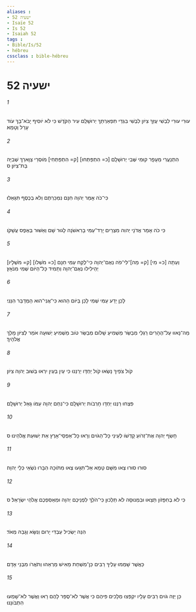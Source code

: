 ```yaml
---
aliases : 
- ישעיה 52
- Isaïe 52
- Is 52
- Isaiah 52
tags : 
- Bible/Is/52
- hébreu
cssclass : bible-hébreu
---
```


# ישעיה 52

###### 1
עוּרִי עוּרִי לִבְשִׁי עֻזֵּךְ צִיֹּון לִבְשִׁי בִּגְדֵי תִפְאַרְתֵּךְ יְרוּשָׁלִַם עִיר הַקֹּדֶשׁ כִּי לֹא יֹוסִיף יָבֹא־בָךְ עֹוד עָרֵל וְטָמֵא׃
###### 2
הִתְנַעֲרִי מֵעָפָר קוּמִי שְּׁבִי יְרוּשָׁלִָם [כ= הִתְפַּתְּחוּ] [ק= הִתְפַּתְּחִי] מֹוסְרֵי צַוָּארֵךְ שְׁבִיָּה בַּת־צִיֹּון׃ ס
###### 3
כִּי־כֹה אָמַר יְהוָה חִנָּם נִמְכַּרְתֶּם וְלֹא בְכֶסֶף תִּגָּאֵלוּ׃
###### 4
כִּי כֹה אָמַר אֲדֹנָי יְהוִה מִצְרַיִם יָרַד־עַמִּי בָרִאשֹׁנָה לָגוּר שָׁם וְאַשּׁוּר בְּאֶפֶס עֲשָׁקֹו׃
###### 5
וְעַתָּה [כ= מִי] [ק= מַה]־לִּי־פֹה נְאֻם־יְהוָה כִּי־לֻקַּח עַמִּי חִנָּם [כ= מֹשְׁלֹו] [ק= מֹשְׁלָיו] יְהֵילִילוּ נְאֻם־יְהוָה וְתָמִיד כָּל־הַיֹּום שְׁמִי מִנֹּאָץ׃
###### 6
לָכֵן יֵדַע עַמִּי שְׁמִי לָכֵן בַּיֹּום הַהוּא כִּי־אֲנִי־הוּא הַמְדַבֵּר הִנֵּנִי׃
###### 7
מַה־נָּאווּ עַל־הֶהָרִים רַגְלֵי מְבַשֵּׂר מַשְׁמִיעַ שָׁלֹום מְבַשֵּׂר טֹוב מַשְׁמִיעַ יְשׁוּעָה אֹמֵר לְצִיֹּון מָלַךְ אֱלֹהָיִךְ׃
###### 8
קֹול צֹפַיִךְ נָשְׂאוּ קֹול יַחְדָּו יְרַנֵּנוּ כִּי עַיִן בְּעַיִן יִרְאוּ בְּשׁוּב יְהוָה צִיֹּון׃
###### 9
פִּצְחוּ רַנְּנוּ יַחְדָּו חָרְבֹות יְרוּשָׁלִָם כִּי־נִחַם יְהוָה עַמֹּו גָּאַל יְרוּשָׁלִָם׃
###### 10
חָשַׂף יְהוָה אֶת־זְרֹועַ קָדְשֹׁו לְעֵינֵי כָּל־הַגֹּויִם וְרָאוּ כָּל־אַפְסֵי־אָרֶץ אֵת יְשׁוּעַת אֱלֹהֵינוּ׃ ס
###### 11
סוּרוּ סוּרוּ צְאוּ מִשָּׁם טָמֵא אַל־תִּגָּעוּ צְאוּ מִתֹּוכָהּ הִבָּרוּ נֹשְׂאֵי כְּלֵי יְהוָה׃
###### 12
כִּי לֹא בְחִפָּזֹון תֵּצֵאוּ וּבִמְנוּסָה לֹא תֵלֵכוּן כִּי־הֹלֵךְ לִפְנֵיכֶם יְהוָה וּמְאַסִּפְכֶם אֱלֹהֵי יִשְׂרָאֵל׃ ס
###### 13
הִנֵּה יַשְׂכִּיל עַבְדִּי יָרוּם וְנִשָּׂא וְגָבַהּ מְאֹד׃
###### 14
כַּאֲשֶׁר שָׁמְמוּ עָלֶיךָ רַבִּים כֵּן־מִשְׁחַת מֵאִישׁ מַרְאֵהוּ וְתֹאֲרֹו מִבְּנֵי אָדָם׃
###### 15
כֵּן יַזֶּה גֹּויִם רַבִּים עָלָיו יִקְפְּצוּ מְלָכִים פִּיהֶם כִּי אֲשֶׁר לֹא־סֻפַּר לָהֶם רָאוּ וַאֲשֶׁר לֹא־שָׁמְעוּ הִתְבֹּונָנוּ׃
